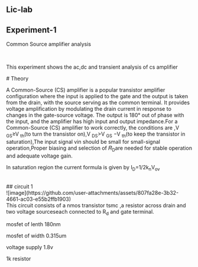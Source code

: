 ## Lic-lab
## Experiment-1
<p>Common Source amplifier analysis</p><br>
<p>This experiment shows the ac,dc and transient analysis of cs amplifier </p>
# Theory
<p>  A Common-Source (CS) amplifier is a popular transistor amplifier configuration where the input is applied to the gate and the output is taken from the drain, with the source serving as the common terminal. It provides voltage amplification by modulating the drain current in response to changes in the gate-source voltage. The output is 180° out of phase with the input, and the amplifier has high input and output impedance.For a Common-Source (CS) amplifier to work correctly, the conditions are ,V <sub>GS</sub>≥V <sub>th</sub>(to turn the transistor on),V <sub>DS</sub>>V <sub> GS</sub><sub></sub> −V <sub>th</sub>(to keep the transistor in saturation),The input signal vin should be small for small-signal operation,Proper biasing and selection of 𝑅<sub>D</sub>are needed for stable operation and adequate voltage gain.
</p>
<p>In saturation region the current formula is given by I<sub>D</sub>=1/2k<sub>n</sub>V<sub>ov</sub></p><br>
## circuit 1<br>
![image](https://github.com/user-attachments/assets/807fa28e-3b32-4661-ac03-e55b2ffb1903)
<br>This circuit consists of a nmos transistor tsmc ,a resistor across drain and two voltage sourceseach connected to R<sub>d</sub> and gate terminal.<br>
<p>mosfet of lenth 180nm</p>
<p>mosfet of width 0.315um</p>
<p>voltage supply 1.8v</p>
<p>1k resistor </p>

